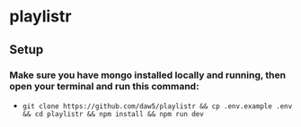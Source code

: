 # playlistr

## Setup

### Make sure you have mongo installed locally and running, then open your terminal and run this command:

- `git clone https://github.com/daw5/playlistr && cp .env.example .env && cd playlistr && npm install && npm run dev`
